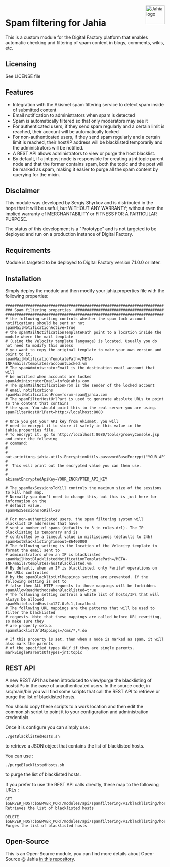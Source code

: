 <a href="https://www.jahia.com/">
    <img src="https://www.jahia.com/modules/jahiacom-templates/images/jahia-3x.png" alt="Jahia logo" title="Jahia" align="right" height="60" />
</a>

Spam filtering for Jahia
==========================================

This is a custom module for the Digital Factory platform
that enables automatic checking and filtering of spam content in blogs, comments, wikis, etc.

Licensing
---------
See LICENSE file

Features
--------
- Integration with the Akismet spam filtering service to detect spam inside of submitted content
- Email notification to administrators when spam is detected
- Spam is automatically filtered so that only moderators may see it
- For authenticated users, if they send spam regularly and a certain limit is reached, their
  account will be automatically locked
- For non-authenticated users, if they send spam regularly and a certain limit is reached, their
  host/IP address will be blacklisted temporarily and the administrators will be notified.
- A REST API allows administrators to view or purge the host blacklist.
- By default, if a jnt:post node is responsible for creating a jnt:topic parent node and that the 
former contains spam, both the topic and the post will be marked as spam, making it easier to purge
all the spam content by querying for the mixin.

Disclaimer
----------
This module was developed by Sergiy Shyrkov and is distributed in the hope that
it will be useful, but WITHOUT ANY WARRANTY; without even the implied warranty
of MERCHANTABILITY or FITNESS FOR A PARTICULAR PURPOSE.

The status of this development is a "Prototype" and is not targeted to be deployed
and run on a production instance of Digital Factory.

Requirements
------------
Module is targeted to be deployed to Digital Factory version 7.1.0.0 or later.

Installation
------------

Simply deploy the module and then modify your jahia.properties file with the following properties:

    ######################################################################
    ### Spam filtering properties  #######################################
    ######################################################################
    # the following setting controls whether the spam lock account notifications should be sent or not
    spamMailNotificationActive=true
    # the spamMailNotificationTemplatePath point to a location inside the module where the mail template
    # (using the Velocity template language) is located. Usually you do not need to modify this unless
    # you want to copy the original template to make your own version and point to it.
    spamMailNotificationTemplatePath=/META-INF/mails/templates/accountLocked.vm
    # The spamAdministratorEmail is the destination email account that will
    # be notified when accounts are locked
    spamAdministratorEmail=info@jahia.com
    # The spamMailNotificationFrom is the sender of the locked account
    # email notifications
    spamMailNotificationFrom=forum-spam@jahia.com
    # The spamFilterHostUrlPart is used to generate absolute URLs to point to the content that contains
    # the spam. You should point this to the real server you are using.
    spamFilterHostUrlPart=http://localhost:8080

    # Once you get your API key from Akismet, you will
    # need to encrypt it to store it safely in this value in the jahia.properties file.
    # To encrypt it, go to http://localhost:8080/tools/groovyConsole.jsp and enter the following
    # command:
    #
    #     out.print(org.jahia.utils.EncryptionUtils.passwordBaseEncrypt("YOUR_API_KEY"))
    #
    #  This will print out the encrypted value you can then use.
    #
    #
    akismetEncryptedApiKey=YOUR_ENCRYPTED_API_KEY

    # The spamMaxSessionsToKill controls the maximum size of the sessions to kill hash map.
    # Normally you don't need to change this, but this is just here for information on the
    # default value.
    spamMaxSessionsToKill=20

    # For non-authenticated users, the spam filtering system will blacklist IP addresses that have
    # sent a number of spams (defaults to 3 in rules.drl). The IP blacklisting is temporary and is
    # controlled by a timeout value in milliseconds (defaults to 24h)
    spamHostBlacklistingTimeout=86400000
    # The following setting is the location of the Velocity template to format the email sent to
    # administrators when an IP is blacklisted
    spamMailHostBlacklistedNotificationTemplatePath=/META-INF/mails/templates/hostBlacklisted.vm
    # By default, when an IP is blacklisted, only *write* operations on the URLs controlled
    # by the spamBlacklistUrlMappings setting are prevented. If the following setting is set to
    # false then ALL HTTP requests to those mappings will be forbidden.
    spamAllowReadMethodsWhenBlacklisted=true
    # The following setting controls a white list of hosts/IPs that will always be allowed
    spamWhitelistedHosts=127.0.0.1,localhost
    # The following URL mappings are the patterns that will be used to filter the blacklisted
    # requests. Note that these mappings are called before URL rewriting, so make sure they
    # are properly setup.
    spamBlacklistUrlMappings=/cms/*,*.do
    
    # If this property is set, then when a node is marked as spam, it will also mark the parents
    # of the specified types ONLY if they are single parents.
    markSingleParentsOfTypes=jnt:topic

REST API
--------

A new REST API has been introduced to view/purge the blacklisting of hosts/IPs in the case
of unauthenticated users. In the source code, in src/main/bin you will find some scripts
that call the REST API to retrieve or purge the list of blacklisted hosts.

You should copy these scripts to a work location and then edit the common.sh script to
point it to your configuration and administration credentials.

Once it is configure you can simply use :

    ./getBlacklistedHosts.sh
    
to retrieve a JSON object that contains the list of blacklisted hosts.

You can use :

    ./purgeBlacklistedHosts.sh
    
to purge the list of blacklisted hosts.

If you prefer to use the REST API calls directly, these map to the following URLs : 

    GET $SERVER_HOST:$SERVER_PORT/modules/api/spamfiltering/v1/blacklisting/hosts
    Retrieves the list of blacklisted hosts
    
    DELETE $SERVER_HOST:$SERVER_PORT/modules/api/spamfiltering/v1/blacklisting/hosts
    Purges the list of blacklisted hosts
    
## Open-Source

This is an Open-Source module, you can find more details about Open-Source @ Jahia [in this repository](https://github.com/Jahia/open-source).
